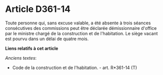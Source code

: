 # Article D361-14

Toute personne qui, sans excuse valable, a été absente à trois séances consécutives des commissions peut être déclarée
démissionnaire d'office par le ministre chargé de la construction et de l'habitation. Le siège vacant est pourvu dans un
délai de quatre mois.

**Liens relatifs à cet article**

_Anciens textes_:

  - Code de la construction et de l'habitation. - art. R*361-14 (T)
